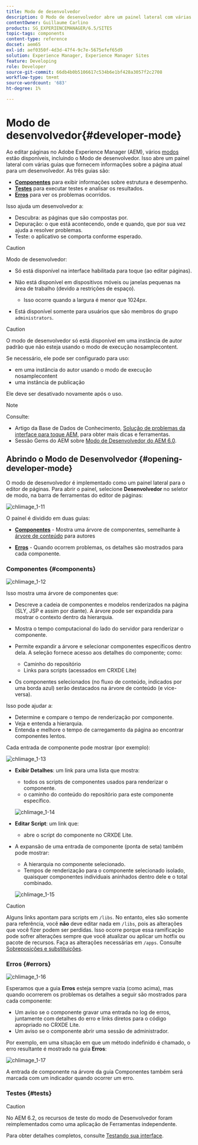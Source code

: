 ```yaml
---
title: Modo de desenvolvedor
description: O Modo de desenvolvedor abre um painel lateral com várias guias que fornecem ao desenvolvedor informações sobre a página atual.
contentOwner: Guillaume Carlino
products: SG_EXPERIENCEMANAGER/6.5/SITES
topic-tags: components
content-type: reference
docset: aem65
exl-id: aef0350f-4d3d-47f4-9c7e-5675efef65d9
solution: Experience Manager, Experience Manager Sites
feature: Developing
role: Developer
source-git-commit: 66db4b0b5106617c534b6e1bf428a3057f2c2708
workflow-type: tm+mt
source-wordcount: '683'
ht-degree: 1%

---
```


# Modo de desenvolvedor{#developer-mode}

Ao editar páginas no Adobe Experience Manager (AEM), vários [modos](/help/sites-authoring/author-environment-tools.md#modestouchoptimizedui) estão disponíveis, incluindo o Modo de desenvolvedor. Isso abre um painel lateral com várias guias que fornecem informações sobre a página atual para um desenvolvedor. As três guias são:

* **[Componentes](#components)** para exibir informações sobre estrutura e desempenho.
* **[Testes](#tests)** para executar testes e analisar os resultados.
* **[Erros](#errors)** para ver os problemas ocorridos.

Isso ajuda um desenvolvedor a:

* Descubra: as páginas que são compostas por.
* Depuração: o que está acontecendo, onde e quando, que por sua vez ajuda a resolver problemas.
* Teste: o aplicativo se comporta conforme esperado.

>[!CAUTION]
>
>Modo de desenvolvedor:
>
>* Só está disponível na interface habilitada para toque (ao editar páginas).
>* Não está disponível em dispositivos móveis ou janelas pequenas na área de trabalho (devido a restrições de espaço).
>
>   * Isso ocorre quando a largura é menor que 1024px.
>* Está disponível somente para usuários que são membros do grupo `administrators`.

>[!CAUTION]
>
>O modo de desenvolvedor só está disponível em uma instância de autor padrão que não esteja usando o modo de execução nosamplecontent.
>
>Se necessário, ele pode ser configurado para uso:
>
>* em uma instância do autor usando o modo de execução nosamplecontent
>* uma instância de publicação
>
>Ele deve ser desativado novamente após o uso.

>[!NOTE]
>
>Consulte:
>
>* Artigo da Base de Dados de Conhecimento, [Solução de problemas da interface para toque AEM](https://helpx.adobe.com/experience-manager/kb/troubleshooting-aem-touchui-issues.html), para obter mais dicas e ferramentas.
>* Sessão Gems do AEM sobre [Modo de Desenvolvedor do AEM 6.0](https://experienceleague.adobe.com/docs/events/experience-manager-gems-recordings/gems2014/aem-developer-mode.html?lang=pt-BR).
>

## Abrindo o Modo de Desenvolvedor {#opening-developer-mode}

O modo de desenvolvedor é implementado como um painel lateral para o editor de páginas. Para abrir o painel, selecione **Desenvolvedor** no seletor de modo, na barra de ferramentas do editor de páginas:

![chlimage_1-11](assets/chlimage_1-11.png)

O painel é dividido em duas guias:

* **[Componentes](/help/sites-developing/developer-mode.md#components)** - Mostra uma árvore de componentes, semelhante à [árvore de conteúdo](/help/sites-authoring/author-environment-tools.md#content-tree) para autores

* **[Erros](/help/sites-developing/developer-mode.md#errors)** - Quando ocorrem problemas, os detalhes são mostrados para cada componente.

### Componentes {#components}

![chlimage_1-12](assets/chlimage_1-12.png)

Isso mostra uma árvore de componentes que:

* Descreve a cadeia de componentes e modelos renderizados na página (SLY, JSP e assim por diante). A árvore pode ser expandida para mostrar o contexto dentro da hierarquia.
* Mostra o tempo computacional do lado do servidor para renderizar o componente.
* Permite expandir a árvore e selecionar componentes específicos dentro dela. A seleção fornece acesso aos detalhes do componente; como:

   * Caminho do repositório
   * Links para scripts (acessados em CRXDE Lite)

* Os componentes selecionados (no fluxo de conteúdo, indicados por uma borda azul) serão destacados na árvore de conteúdo (e vice-versa).

Isso pode ajudar a:

* Determine e compare o tempo de renderização por componente.
* Veja e entenda a hierarquia.
* Entenda e melhore o tempo de carregamento da página ao encontrar componentes lentos.

Cada entrada de componente pode mostrar (por exemplo):

![chlimage_1-13](assets/chlimage_1-13.png)

* **Exibir Detalhes**: um link para uma lista que mostra:

   * todos os scripts de componentes usados para renderizar o componente.
   * o caminho do conteúdo do repositório para este componente específico.

  ![chlimage_1-14](assets/chlimage_1-14.png)

* **Editar Script**: um link que:

   * abre o script do componente no CRXDE Lite.

* A expansão de uma entrada de componente (ponta de seta) também pode mostrar:

   * A hierarquia no componente selecionado.
   * Tempos de renderização para o componente selecionado isolado, quaisquer componentes individuais aninhados dentro dele e o total combinado.

  ![chlimage_1-15](assets/chlimage_1-15.png)

>[!CAUTION]
>
>Alguns links apontam para scripts em `/libs`. No entanto, eles são somente para referência, você **não** deve editar nada em `/libs`, pois as alterações que você fizer podem ser perdidas. Isso ocorre porque essa ramificação pode sofrer alterações sempre que você atualizar ou aplicar um hotfix ou pacote de recursos. Faça as alterações necessárias em `/apps`. Consulte [Sobreposições e substituições](/help/sites-developing/overlays.md).

### Erros {#errors}

![chlimage_1-16](assets/chlimage_1-16.png)

Esperamos que a guia **Erros** esteja sempre vazia (como acima), mas quando ocorrerem os problemas os detalhes a seguir são mostrados para cada componente:

* Um aviso se o componente gravar uma entrada no log de erros, juntamente com detalhes do erro e links diretos para o código apropriado no CRXDE Lite.
* Um aviso se o componente abrir uma sessão de administrador.

Por exemplo, em uma situação em que um método indefinido é chamado, o erro resultante é mostrado na guia **Erros**:

![chlimage_1-17](assets/chlimage_1-17.png)

A entrada de componente na árvore da guia Componentes também será marcada com um indicador quando ocorrer um erro.

### Testes {#tests}

>[!CAUTION]
>
>No AEM 6.2, os recursos de teste do modo de Desenvolvedor foram reimplementados como uma aplicação de Ferramentas independente.
>
>Para obter detalhes completos, consulte [Testando sua interface](/help/sites-developing/hobbes.md).
